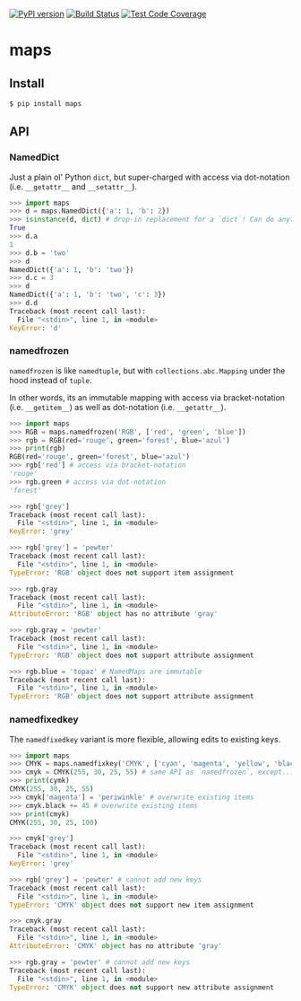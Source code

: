 [![PyPI version](https://badge.fury.io/py/maps.svg)](https://badge.fury.io/py/maps)
[![Build Status](https://travis-ci.org/pcattori/maps.svg?branch=master)](https://travis-ci.org/pcattori/maps)
[![Test Code Coverage](https://codecov.io/gh/pcattori/maps/branch/master/graph/badge.svg)](https://codecov.io/gh/pcattori/maps)

# maps

## Install

```sh
$ pip install maps
```
## API

### NamedDict

Just a plain ol' Python `dict`, but super-charged with access via dot-notation
(i.e. `__getattr__` and `__setattr__`).

```python
>>> import maps
>>> d = maps.NamedDict({'a': 1, 'b': 2})
>>> isinstance(d, dict) # drop-in replacement for a `dict`! Can do anything a `dict` can!
True
>>> d.a
1
>>> d.b = 'two'
>>> d
NamedDict({'a': 1, 'b': 'two'})
>>> d.c = 3
>>> d
NamedDict({'a': 1, 'b': 'two', 'c': 3})
>>> d.d
Traceback (most recent call last):
  File "<stdin>", line 1, in <module>
KeyError: 'd'
```

### namedfrozen

`namedfrozen` is like `namedtuple`, but with `collections.abc.Mapping` under the
hood instead of `tuple`.

In other words, its an immutable mapping with access via bracket-notation
(i.e. `__getitem__`) as well as dot-notation (i.e. `__getattr__`).

```python
>>> import maps
>>> RGB = maps.namedfrozen('RGB', ['red', 'green', 'blue'])
>>> rgb = RGB(red='rouge', green='forest', blue='azul')
>>> print(rgb)
RGB(red='rouge', green='forest', blue='azul')
>>> rgb['red'] # access via bracket-notation
'rouge'
>>> rgb.green # access via dot-notation
'forest'

>>> rgb['grey']
Traceback (most recent call last):
  File "<stdin>", line 1, in <module>
KeyError: 'grey'

>>> rgb['grey'] = 'pewter'
Traceback (most recent call last):
  File "<stdin>", line 1, in <module>
TypeError: 'RGB' object does not support item assignment

>>> rgb.gray
Traceback (most recent call last):
  File "<stdin>", line 1, in <module>
AttributeError: 'RGB' object has no attribute 'gray'

>>> rgb.gray = 'pewter'
Traceback (most recent call last):
  File "<stdin>", line 1, in <module>
TypeError: 'RGB' object does not support attribute assignment

>>> rgb.blue = 'topaz' # NamedMaps are immutable
Traceback (most recent call last):
  File "<stdin>", line 1, in <module>
TypeError: 'RGB' object does not support attribute assignment
```

### namedfixedkey

The `namedfixedkey` variant is more flexible, allowing edits to existing keys.

```python
>>> import maps
>>> CMYK = maps.namedfixkey('CMYK', ['cyan', 'magenta', 'yellow', 'black'])
>>> cmyk = CMYK(255, 30, 25, 55) # same API as `namedfrozen`, except...
>>> print(cymk)
CMYK(255, 30, 25, 55)
>>> cmyk['magenta'] = 'periwinkle' # overwrite existing items
>>> cmyk.black += 45 # overwrite existing items
>>> print(cmyk)
CMYK(255, 30, 25, 100)

>>> cmyk['grey']
Traceback (most recent call last):
  File "<stdin>", line 1, in <module>
KeyError: 'grey'

>>> rgb['grey'] = 'pewter' # cannot add new keys
Traceback (most recent call last):
  File "<stdin>", line 1, in <module>
TypeError: 'CMYK' object does not support new item assignment

>>> cmyk.gray
Traceback (most recent call last):
  File "<stdin>", line 1, in <module>
AttributeError: 'CMYK' object has no attribute 'gray'

>>> rgb.gray = 'pewter' # cannot add new keys
Traceback (most recent call last):
  File "<stdin>", line 1, in <module>
TypeError: 'CMYK' object does not support new attribute assignment
```

